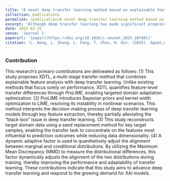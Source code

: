 ```yaml
---
title: "A novel deep transfer learning method based on explainable feature extraction and domain reconstruction"
collection: publications
permalink: /publication/A novel deep transfer learning method based on explainable feature extraction and domain reconstruction 
excerpt: 'Although deep transfer learning has made significant progress, its “black-box” nature and unstable feature adaptation remain key obstacles. This study proposes a multi-stage deep transfer learning method, called XDTL, which combines explainable feature extraction and domain reconstruction to enhance the performance of target models. Specifically, the study first divides features into key and regular features through cross-validation and explainability analysis, then reconstructs the target domain using a seed replacement method based on key target samples, ultimately achieving deep transfer. Experimental results show that, compared to other methods, XDTL achieves an average improvement of 27.43 % in effectiveness, demonstrating superior performance and stronger explainability. This method offers new insights into addressing the explainability challenges in transfer learning and highlights its potential for broader applications across various tasks.'
date: 2025-03-15
venue: 'Journal 1'
paperurl: '[paper](https://doi.org/10.1016/j.neunet.2025.107401)'
citation: 'L. Wang, L. Zhang, L. Feng, T. Chen, H. Qin. (2025). &quot;A novel deep transfer learning method based on explainable feature extraction and domain reconstruction.&quot; <i>Neural Networks</i>. 187. https://doi.org/10.1016/j.neunet.2025.107401'
---
```


### Contribution

This research’s primary contributions are delineated as follows: 
(1) This study proposes XDTL, a multi-stage transfer method that combines explainable feature analysis with deep transfer learning. Unlike existing methods that focus solely on performance, XDTL quantifies feature-level transfer differences through *ProLIME*, enabling targeted domain adaptation optimization.
 (2) ProLIME introduces Bayesian priors and kernel width optimization to LIME, resolving its instability in nonlinear scenarios. This method interprets the decision-making process of deep transfer learning models through key feature extraction, thereby partially alleviating the “black-box” issue in deep transfer learning.
 (3) This study reconstructs target domain data using a seed replacement method for key target samples, enabling the transfer task to concentrate on the features most influential to prediction outcomes while reducing data dimensionality.
 (4) A dynamic adaptive factor is used to quantitatively adjust the alignment between marginal and conditional distributions. By utilizing the Maximum Mean Discrepancy (MMD) to measure the distributional differences, this factor dynamically adjusts the alignment of the two distributions during training, thereby improving the performance and adaptability of transfer learning.
 These contributions indicate that this study aims to advance deep transfer learning and respond to the growing demand for XAI models. 
